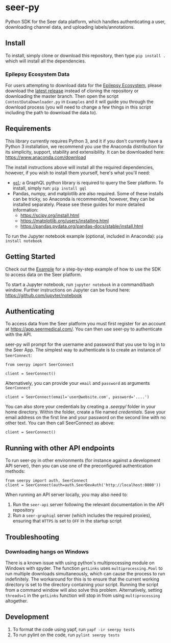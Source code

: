 # seer-py

Python SDK for the Seer data platform, which handles authenticating a user, downloading channel data, and uploading labels/annotations.

## Install

To install, simply clone or download this repository, then type `pip install .` which will install all the dependencies.

### Epilepsy Ecosystem Data

For users attempting to download data for the [Epilepsy Ecosystem](https://www.epilepsyecosystem.org/howitworks/), please download the [latest release](https://github.com/seermedical/seer-py/releases/latest) instead of cloning the repository or downloading the master branch. Then open the script `ContestDataDownloader.py` in `Examples` and it will guide you through the download process (you will need to change a few things in this script including the path to download the data to).

## Requirements

This library currently requires Python 3, and it if you don't currently have a Python 3 installation, we recommend you use the Anaconda distribution for its simplicity, support, stability and extensibility. It can be downloaded here: https://www.anaconda.com/download

The install instructions above will install all the required dependencies, however, if you wish to install them yourself, here's what you'll need:

- [`gql`](https://github.com/graphql-python/gql): a GraphQL python library is required to query the Seer platform. To install, simply run: `pip install gql`
- Pandas, numpy, and matplotlib are also required. Some of these installs can be tricky, so Anaconda is recommended, however, they can be installed separately. Please see these guides for more detailed information:
  - https://scipy.org/install.html
  - https://matplotlib.org/users/installing.html
  - https://pandas.pydata.org/pandas-docs/stable/install.html

To run the Jupyter notebook example (optional, included in Anaconda): `pip install notebook`

## Getting Started

Check out the [Example](Examples/Example.ipynb) for a step-by-step example of how to use the SDK to access data on the Seer platform.

To start a Jupyter notebook, run `jupyter notebook` in a command/bash window. Further instructions on Jupyter can be found here: https://github.com/jupyter/notebook

## Authenticating

To access data from the Seer platform you must first register for an account
at https://app.seermedical.com/. You can then use seer-py to authenticate with
the API.

seer-py will prompt for the username and password that you use to log in to the
Seer App. The simplest way to authenticate is to create an instance of
`SeerConnect`:

```
from seerpy import SeerConnect

client = SeerConnect()
```

Alternatively, you can provide your `email` and `password` as arguments
`SeerConnect`

```
client = SeerConnect(email='user@website.com', password='....')
```

You can also store your credentials by creating a _.seerpy/_ folder in your home
directory. Within the folder, create a file named _credentials_. Save your email
address on the first line and your password on the second line with no other
text. You can then call SeerConnect as above:

```
client = SeerConnect()
```

## Running with other API endpoints

To run seer-py in other environments (for instance against a development
API server), then you can use one of the preconfigured authentication methods:

```
from seerpy import auth, SeerConnect
client = SeerConnect(auth=auth.SeerDevAuth('http://localhost:8000'))
```

When running an API server locally, you may also need to:

1. Run the `seer-api` server following the relevant documentation in the API
   repository
2. Run a `seer-graphiql` server (which includes the required proxies), ensuring
   that `HTTPS` is set to `OFF` in the startup script

## Troubleshooting

### Downloading hangs on Windows

There is a known issue with using python's multiprocessing module on Windows with spyder. The function `getLinks` uses `multiprocessing.Pool` to run multiple downloads simultaneously, which can cause the process to run indefinitely. The workaround for this is to ensure that the current working directory is set to the directory containing your script. Running the script from a command window will also solve this problem. Alternatively, setting `threads=1` in the `getLinks` function will stop in from using `multiprocessing` altogether.


## Development

1. To format the code using yapf, run `yapf -ir seerpy tests`
2. To run pylint on the code, run `pylint seerpy tests`
